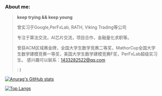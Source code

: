 

### About me:

>    **keep trying && keep young**
>
> 曾实习于Google,PerFxLab, RATH, Viking Trading等公司
>
> 专注于算法交流，AI芯片交流，项目合作，金融量化求职等。
>
> 曾获ACM区域赛金牌，全国大学生数学竞赛二等奖，MathorCup全国大学生数学建模竞赛一等奖，美国大学生数学建模竞赛F奖，PerFxLab超级实习生。
> 感兴趣可以联系：1433282522@qq.com
>
>   :  )  





[![Anurag's GitHub stats](https://github-readme-stats.vercel.app/api?username=small-cai&hide=contribs,prs,stars,issues&&show_icons=true&theme=radical)](https://github.com/anuraghazra/github-readme-stats)



[![Top Langs](https://github-readme-stats.vercel.app/api/top-langs/?username=small-cai&layout=compact&hide=HTML,CSS,JavaScript)](https://github.com/anuraghazra/github-readme-stats)

